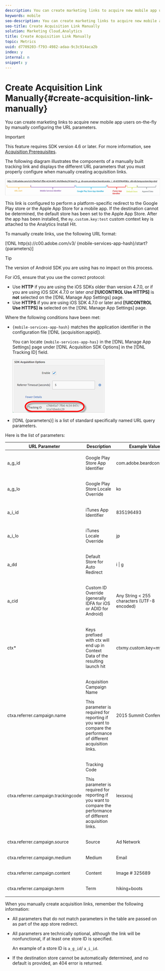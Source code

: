 ```yaml
---
description: You can create marketing links to acquire new mobile app users on-the-fly by manually configuring the URL parameters.
keywords: mobile
seo-description: You can create marketing links to acquire new mobile app users on-the-fly by manually configuring the URL parameters.
seo-title: Create Acquisition Link Manually
solution: Marketing Cloud,Analytics
title: Create Acquisition Link Manually
topic: Metrics
uuid: d7709203-f793-4982-adaa-9c3c914aca2b
index: y
internal: n
snippet: y
---
```


# Create Acquisition Link Manually{#create-acquisition-link-manually}

You can create marketing links to acquire new mobile app users on-the-fly by manually configuring the URL parameters.

>[!IMPORTANT]
>
>This feature requires SDK version 4.6 or later. For more information, see [Acquisition Prerequisites](../../acquisition-main/c-acquisition-prerequisites.md#concept_1395BCF2199642E7B653928E1A15AD19).

The following diagram illustrates the components of a manually built tracking link and displays the different URL parameters that you must properly configure when manually creating acquisition links.

![](assets/acquisition_url.png)

This link is configured to perform a platform-specific redirect to the Google Play store or the Apple App Store for a mobile app. If the destination cannot be determined, the default store has been set to the Apple App Store. After the app has been installed, the `my.custom.key:test` custom context key is attached to the Analytics Install Hit.

To manually create links, use the following URL format:

[!DNL http(s)://c00.adobe.com/v3/ {mobile-services-app-hash}/start? {parameters}]

>[!TIP]
>
>The version of Android SDK you are using has no impact on this process.

For iOS, ensure that you use the correct protocol:

* Use **HTTP** if you are using the iOS SDKs older than version 4.7.0, or if you are using iOS SDK 4.7.0 or later *and* **[!UICONTROL Use HTTPS]** is **not** selected on the [!DNL Manage App Settings] page. 
* Use **HTTPS** if you are using iOS SDK 4.7.0 or later and **[!UICONTROL Use HTTPS]** **is** selected on the [!DNL Manage App Settings] page.

Where the following conditions have been met:

* `{mobile-services-app-hash}` matches the application identifier in the configuration file [!DNL (acquisition:appid]).

  You can locate `{mobile-services-app-has}` in the [!DNL Manage App Settings] page under [!DNL Acquisition SDK Options] in the [!DNL Tracking ID] field.

  ![](assets/tracking-id.png)

* [!DNL {parameters}] is a list of standard specifically named URL query parameters.

Here is the list of parameters:  

<table id="table_2C4F195B8271476885DFA226C81051B6"> 
 <thead> 
  <tr> 
   <th colname="col1" class="entry"> URL Parameter </th> 
   <th colname="col2" class="entry"> Description </th> 
   <th colname="col3" class="entry"> Example Value </th> 
  </tr>
 </thead>
 <tbody> 
  <tr> 
   <td> <p>a_g_id </p> </td> 
   <td> <p>Google Play Store App Identifier </p> </td> 
   <td> <p>com.adobe.beardcons </p> </td> 
  </tr> 
  <tr> 
   <td> <p>a_g_lo </p> </td> 
   <td> <p>Google Play Store Locale Override </p> </td> 
   <td> <p>ko </p> </td> 
  </tr> 
  <tr> 
   <td> <p>a_i_id </p> </td> 
   <td> <p>iTunes App Identifier </p> </td> 
   <td> <p>835196493 </p> </td> 
  </tr> 
  <tr> 
   <td> <p>a_i_lo </p> </td> 
   <td> <p>iTunes Locale Override </p> </td> 
   <td> <p>jp </p> </td> 
  </tr> 
  <tr> 
   <td> <p>a_dd </p> </td> 
   <td> <p>Default Store for Auto Redirect </p> </td> 
   <td> <p>i | g </p> </td> 
  </tr> 
  <tr> 
   <td> <p>a_cid </p> </td> 
   <td> <p>Custom ID Override (generally IDFA for iOS or ADID for Android) </p> </td> 
   <td> <p>Any String &lt; 255 characters (UTF-8 encoded) </p> </td> 
  </tr> 
  <tr> 
   <td> <p>ctx* </p> </td> 
   <td> <p>Keys prefixed with ctx will end up in Context Data of the resulting launch hit </p> </td> 
   <td> <p>ctxmy.custom.key=myValue </p> </td> 
  </tr> 
  <tr> 
   <td> <p>ctxa.referrer.campaign.name </p> </td> 
   <td> <p>Acquisition Campaign Name </p> <p>This parameter is required for reporting if you want to compare the performance of different acquisition links. </p> </td> 
   <td> <p>2015 Summit Conference </p> </td> 
  </tr> 
  <tr> 
   <td> <p>ctxa.referrer.campaign.trackingcode </p> </td> 
   <td> <p>Tracking Code </p> <p>This parameter is required for reporting if you want to compare the performance of different acquisition links. </p> </td> 
   <td> <p>lexsxouj </p> </td> 
  </tr> 
  <tr> 
   <td> <p>ctxa.referrer.campaign.source </p> </td> 
   <td> <p>Source </p> </td> 
   <td> <p>Ad Network </p> </td> 
  </tr> 
  <tr> 
   <td> <p>ctxa.referrer.campaign.medium </p> </td> 
   <td> <p>Medium </p> </td> 
   <td> <p>Email </p> </td> 
  </tr> 
  <tr> 
   <td> <p>ctxa.referrer.campaign.content </p> </td> 
   <td> <p>Content </p> </td> 
   <td> <p>Image # 325689 </p> </td> 
  </tr> 
  <tr> 
   <td> <p>ctxa.referrer.campaign.term </p> </td> 
   <td> <p>Term </p> </td> 
   <td> <p>hiking+boots </p> </td> 
  </tr> 
 </tbody> 
</table>

When you manually create acquisition links, remember the following information:

* All parameters that do not match parameters in the table are passed on as part of the app store redirect. 
* All parameters are technically optional, although the link will be nonfunctional, if at least one store ID is specified.

  An example of a store ID is `a_g_id`/ `a_i_id`. 

* If the destination store cannot be automatically determined, and no default is provided, an 404 error is returned.

